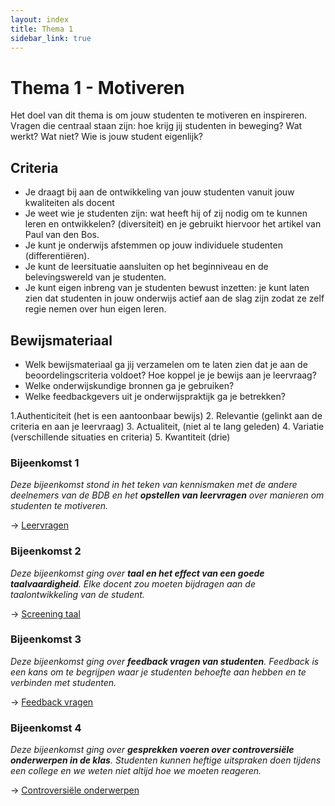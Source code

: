 ```yaml
---
layout: index
title: Thema 1
sidebar_link: true
---
```


# Thema 1 - Motiveren

Het doel van dit thema is om jouw studenten te motiveren en inspireren. Vragen die centraal staan zijn: hoe krijg jij studenten in beweging? Wat werkt? Wat niet? Wie is jouw student eigenlijk?

## Criteria

* Je draagt bij aan de ontwikkeling van jouw studenten vanuit jouw kwaliteiten als docent
* Je weet wie je studenten zijn: wat heeft hij of zij nodig om te kunnen leren en ontwikkelen? (diversiteit) en je gebruikt hiervoor het artikel van Paul van den Bos.
* Je kunt je onderwijs afstemmen op jouw individuele studenten (differentiëren).
* Je kunt de leersituatie aansluiten op het beginniveau en de belevingswereld van je studenten.
* Je kunt eigen inbreng van je studenten bewust inzetten: je kunt laten zien dat studenten in jouw onderwijs actief aan de slag zijn zodat ze zelf regie nemen over hun eigen leren.

## Bewijsmateriaal
* Welk bewijsmateriaal ga jij verzamelen om te laten zien dat je aan de beoordelingscriteria voldoet? Hoe koppel je je bewijs aan je leervraag?
* Welke onderwijskundige bronnen ga je gebruiken? 
* Welke feedbackgevers uit je onderwijspraktijk ga je betrekken?

1.Authenticiteit (het is een aantoonbaar bewijs) 
2. Relevantie (gelinkt aan de criteria en aan je leervraag)
3. Actualiteit, (niet al te lang geleden)
4. Variatie (verschillende situaties en criteria)
5. Kwantiteit (drie)



### Bijeenkomst 1

*Deze bijeenkomst stond in het teken van kennismaken met de andere deelnemers van de BDB en het **opstellen van leervragen** over manieren om studenten te motiveren.*

→ [Leervragen](../thema-1/bijeenkomst-1)

### Bijeenkomst 2

*Deze bijeenkomst ging over **taal en het effect van een goede taalvaardigheid**. Elke docent zou moeten bijdragen aan de taalontwikkeling van de student.*

→ [Screening taal](../thema-1/bijeenkomst-2)

### Bijeenkomst 3

*Deze bijeenkomst ging over **feedback vragen van studenten**. Feedback is een kans om te begrijpen waar je studenten behoefte aan hebben en te verbinden met studenten.*

→ [Feedback vragen](../thema-1/bijeenkomst-3)

### Bijeenkomst 4

*Deze bijeenkomst ging over **gesprekken voeren over controversiële onderwerpen in de klas**. Studenten kunnen heftige uitspraken doen tijdens een college en we weten niet altijd hoe we moeten reageren.*

→ [Controversiële onderwerpen](../thema-1/bijeenkomst-4)
